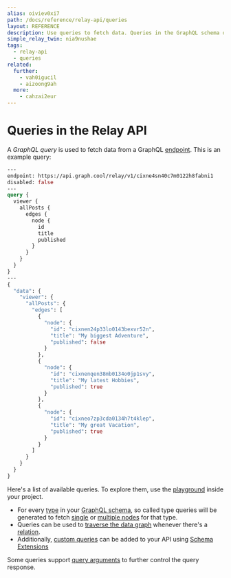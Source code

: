```yaml
---
alias: oiviev0xi7
path: /docs/reference/relay-api/queries
layout: REFERENCE
description: Use queries to fetch data. Queries in the GraphQL schema of your project are derived from types and relations that you defined.
simple_relay_twin: nia9nushae
tags:
  - relay-api
  - queries
related:
  further:
    - vah0igucil
    - aizoong9ah
  more:
    - cahzai2eur
---
```


# Queries in the Relay API

A *GraphQL query* is used to fetch data from a GraphQL [endpoint](!alias-yahph3foch#project-endpoints). This is an example query:

```graphql
---
endpoint: https://api.graph.cool/relay/v1/cixne4sn40c7m0122h8fabni1
disabled: false
---
query {
  viewer {
    allPosts {
      edges {
        node {
          id
          title
          published
        }
      }
    }
  }
}
---
{
  "data": {
    "viewer": {
      "allPosts": {
        "edges": [
          {
            "node": {
              "id": "cixnen24p33lo0143bexvr52n",
              "title": "My biggest Adventure",
              "published": false
            }
          },
          {
            "node": {
              "id": "cixnenqen38mb0134o0jp1svy",
              "title": "My latest Hobbies",
              "published": true
            }
          },
          {
            "node": {
              "id": "cixneo7zp3cda0134h7t4klep",
              "title": "My great Vacation",
              "published": true
            }
          }
        ]
      }
    }
  }
}
```

Here's a list of available queries. To explore them, use the [playground](!alias-oe1ier4iej) inside your project.

* For every [type](!alias-ij2choozae) in your [GraphQL schema](!alias-ahwoh2fohj), so called type queries will be generated to fetch [single]() or [multiple nodes]() for that type.
* Queries can be used to [traverse the data graph]() whenever there's a [relation]().
* Additionally, [custom queries]() can be added to your API using [Schema Extensions]()

Some queries support [query arguments]() to further control the query response.
